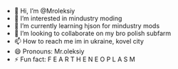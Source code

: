- 👋 Hi, I’m @Mroleksiy
- 👀 I’m interested in mindustry moding
- 🌱 I’m currently learning hjson for mindustry mods
- 💞️ I’m looking to collaborate on my bro polish subfarm
- 📫 How to reach me im in ukraine, kovel city
- 😄 Pronouns: Mr.oleksiy
- ⚡ Fun fact: F E A R T H E N E O P L A S M

<!---
Mroleksiy/Mroleksiy is a ✨ special ✨ repository because its `README.md` (this file) appears on your GitHub profile.
You can click the Preview link to take a look at your changes.
--->
